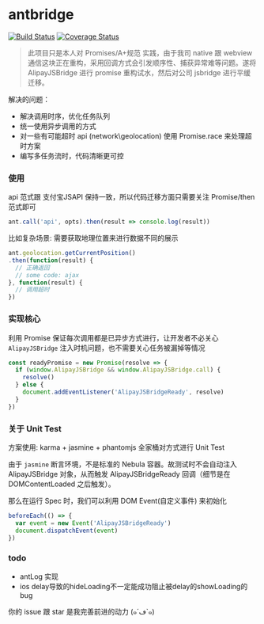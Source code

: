 # antbridge

[![Build Status](https://img.shields.io/circleci/project/jschyz/antbridge/master.svg)](https://circleci.com/gh/jschyz/antbridge/tree/master)
[![Coverage Status](https://img.shields.io/codecov/c/github/jschyz/antbridge/master.svg)](https://codecov.io/github/jschyz/antbridge?branch=master)

> 此项目只是本人对 Promises/A+规范 实践，由于我司 native 跟 webview 通信这块正在重构，采用回调方式会引发顺序性、捕获异常难等问题。遂将 AlipayJSBridge 进行 promise 重构试水，然后对公司 jsbridge 进行平缓迁移。

解决的问题：

- 解决调用时序，优化任务队列
- 统一使用异步调用的方式
- 对一些有可能超时 api (network\geolocation) 使用 Promise.race 来处理超时方案
- 编写多任务流时，代码清晰更可控

### 使用

api 范式跟 支付宝JSAPI 保持一致，所以代码迁移方面只需要关注 Promise/then 范式即可

```javascript
ant.call('api', opts).then(result => console.log(result))
```

比如复杂场景:
需要获取地理位置来进行数据不同的展示

```javascript
ant.geolocation.getCurrentPosition()
.then(function(result) {
  // 正确返回
  // some code: ajax
}, function(result) {
  // 调用超时
})
```

### 实现核心

利用 Promise 保证每次调用都是已异步方式进行，让开发者不必关心 `AlipayJSBridge` 注入时机问题，也不需要关心任务被漏掉等情况

``` javascript
const readyPromise = new Promise(resolve => {
  if (window.AlipayJSBridge && window.AlipayJSBridge.call) {
    resolve()
  } else {
    document.addEventListener('AlipayJSBridgeReady', resolve)
  }
})
```

### 关于 Unit Test

方案使用: karma + jasmine + phantomjs 全家桶对方式进行 Unit Test

由于 `jasmine` 断言环境，不是标准的 Nebula 容器。故测试时不会自动注入 AlipayJSBridge 对象，从而触发 AlipayJSBridgeReady 回调（细节是在 DOMContentLoaded 之后触发）。

那么在运行 Spec 时，我们可以利用 DOM Event(自定义事件) 来初始化

``` javascript
beforeEach(() => {
  var event = new Event('AlipayJSBridgeReady')
  document.dispatchEvent(event)
})
```

### todo

- antLog 实现
- ios delay导致的hideLoading不一定能成功阻止被delay的showLoading的bug


你的 issue 跟 star 是我完善前进的动力 (๑´ڡ`๑)
